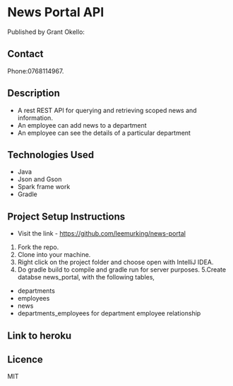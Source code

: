 
# News Portal API
Published by Grant Okello:

## Contact
Phone:0768114967.

## Description
- A rest REST API for querying and retrieving scoped news and information.
- An employee can add news to a department
- An employee can see the details of a particular department

## Technologies Used
- Java
- Json and Gson
- Spark frame work
- Gradle

## Project Setup Instructions
- Visit the link - https://github.com/leemurking/news-portal
1. Fork the repo.
2. Clone into your machine.
3. Right click on the project folder and choose open with IntelliJ IDEA.
4. Do gradle build to compile and gradle run for server purposes.
5.Create databse news_portal, with the following tables,
- departments
- employees
- news
- departments_employees for department employee relationship


## Link to heroku


## Licence
 MIT
